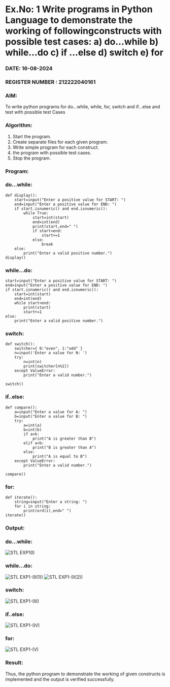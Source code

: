 # Ex.No: 1 Write programs in Python Language to demonstrate the working of followingconstructs with possible test cases: a) do…while b) while…do c) if …else d) switch e) for 

### DATE: 16-08-2024                                                                           
### REGISTER NUMBER : 212222040161

### AIM:  
To write python programs for do…while, while, for, switch and if…else and test with possible test Cases 

### Algorithm:
1. Start the program.
2. Create separate files for each given program.
3. Write simple program for each construct.
4.  the program with possible test cases.
5. Stop the program.

### Program:
### do...while:
```
def display(): 
    start=input("Enter a positive value for START: ") 
    end=input("Enter a positive value for END: ") 
    if start.isnumeric() and end.isnumeric(): 
        while True: 
            start=int(start) 
            end=int(end) 
            print(start,end=" ") 
            if start<end: 
                start+=1 
            else: 
                break 
    else: 
        print("Enter a valid positive number.") 
display() 
```
### while...do:
```
start=input("Enter a positive value for START: ") 
end=input("Enter a positive value for END: ") 
if start.isnumeric() and end.isnumeric(): 
    start=int(start) 
    end=int(end) 
    while start<end: 
        print(start) 
        start+=1 
else: 
    print("Enter a valid positive number.")
```
### switch:
```
def switch(): 
    switcher={ 0:"even", 1:"odd" } 
    n=input('Enter a value for N: ') 
    try: 
        n=int(n) 
        print(switcher[n%2]) 
    except ValueError: 
        print("Enter a valid number.") 

switch() 
```
### if..else:
```
def compare(): 
    a=input("Enter a value for A: ") 
    b=input("Enter a value for B: ") 
    try: 
        a=int(a) 
        b=int(b) 
        if a>b: 
            print("A is greater than B") 
        elif a<b: 
            print("B is greater than A") 
        else: 
            print("A is equal to B") 
    except ValueError: 
        print("Enter a valid number.")

compare()
```
### for:
```
def iterate(): 
    string=input("Enter a string: ") 
    for i in string: 
        print(ord(i),end=" ") 
iterate()
```

### Output:
### do...while:

![STL EXP1(I)](https://github.com/user-attachments/assets/9c3bc992-c639-4b4a-83d3-78044da59451)


### while...do:

![STL EXP1-(II(1))](https://github.com/user-attachments/assets/4da62cd2-dc9a-4a8a-9678-17b3fb4a06a6)
![STL EXP1-(II(2))](https://github.com/user-attachments/assets/c2db5137-40ab-4fad-865e-0e5d011431b2)


### switch:

![STL EXP1-(III)](https://github.com/user-attachments/assets/4e4fac77-ff45-4afa-b694-7fd63be3d614)


### if..else:

![STL EXP1-(IV)](https://github.com/user-attachments/assets/12666a67-e4b8-4a14-a53a-24915549bdb8)


### for:

![STL EXP1-(V)](https://github.com/user-attachments/assets/c639bcd1-5a84-4b8e-8710-63aaf6c4ebb9)


### Result:
Thus, the python program to demonstrate the working of given constructs is implemented and the output is verified successfully.
